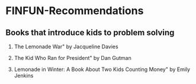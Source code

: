 # FINFUN-Recommendations 
## Books that introduce kids to problem solving 

1. The Lemonade War" by Jacqueline Davies
    
    
2. The Kid Who Ran for President" by Dan Gutman
    
    
3. Lemonade in Winter: A Book About Two Kids Counting Money" by Emily Jenkins

